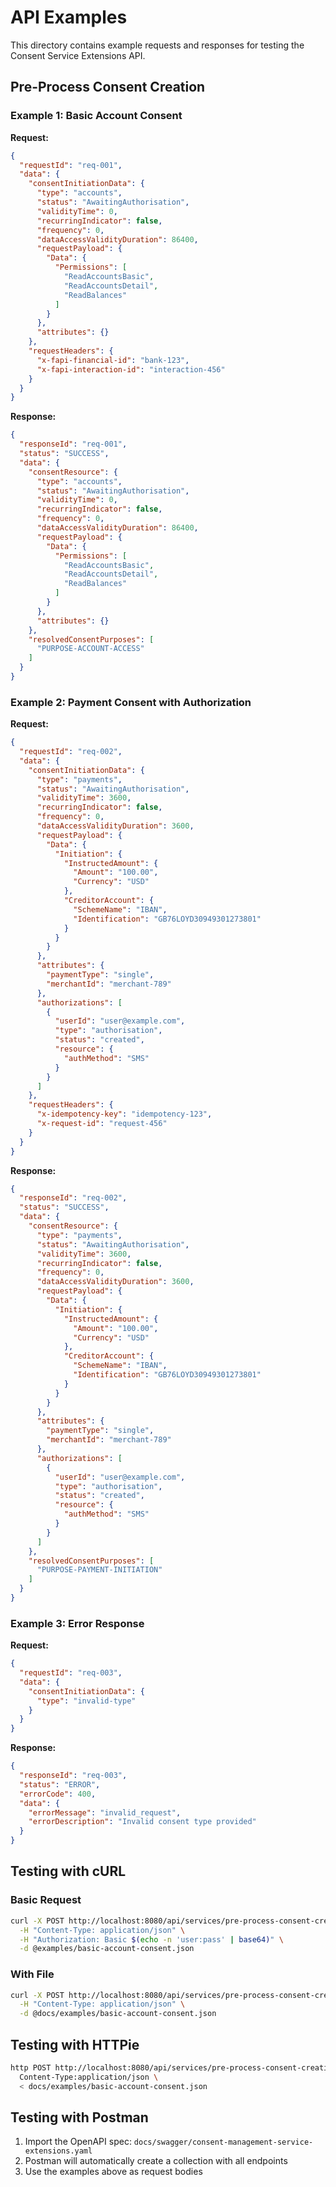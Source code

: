 # API Examples

This directory contains example requests and responses for testing the Consent Service Extensions API.

## Pre-Process Consent Creation

### Example 1: Basic Account Consent

**Request:**
```json
{
  "requestId": "req-001",
  "data": {
    "consentInitiationData": {
      "type": "accounts",
      "status": "AwaitingAuthorisation",
      "validityTime": 0,
      "recurringIndicator": false,
      "frequency": 0,
      "dataAccessValidityDuration": 86400,
      "requestPayload": {
        "Data": {
          "Permissions": [
            "ReadAccountsBasic",
            "ReadAccountsDetail",
            "ReadBalances"
          ]
        }
      },
      "attributes": {}
    },
    "requestHeaders": {
      "x-fapi-financial-id": "bank-123",
      "x-fapi-interaction-id": "interaction-456"
    }
  }
}
```

**Response:**
```json
{
  "responseId": "req-001",
  "status": "SUCCESS",
  "data": {
    "consentResource": {
      "type": "accounts",
      "status": "AwaitingAuthorisation",
      "validityTime": 0,
      "recurringIndicator": false,
      "frequency": 0,
      "dataAccessValidityDuration": 86400,
      "requestPayload": {
        "Data": {
          "Permissions": [
            "ReadAccountsBasic",
            "ReadAccountsDetail",
            "ReadBalances"
          ]
        }
      },
      "attributes": {}
    },
    "resolvedConsentPurposes": [
      "PURPOSE-ACCOUNT-ACCESS"
    ]
  }
}
```

### Example 2: Payment Consent with Authorization

**Request:**
```json
{
  "requestId": "req-002",
  "data": {
    "consentInitiationData": {
      "type": "payments",
      "status": "AwaitingAuthorisation",
      "validityTime": 3600,
      "recurringIndicator": false,
      "frequency": 0,
      "dataAccessValidityDuration": 3600,
      "requestPayload": {
        "Data": {
          "Initiation": {
            "InstructedAmount": {
              "Amount": "100.00",
              "Currency": "USD"
            },
            "CreditorAccount": {
              "SchemeName": "IBAN",
              "Identification": "GB76LOYD30949301273801"
            }
          }
        }
      },
      "attributes": {
        "paymentType": "single",
        "merchantId": "merchant-789"
      },
      "authorizations": [
        {
          "userId": "user@example.com",
          "type": "authorisation",
          "status": "created",
          "resource": {
            "authMethod": "SMS"
          }
        }
      ]
    },
    "requestHeaders": {
      "x-idempotency-key": "idempotency-123",
      "x-request-id": "request-456"
    }
  }
}
```

**Response:**
```json
{
  "responseId": "req-002",
  "status": "SUCCESS",
  "data": {
    "consentResource": {
      "type": "payments",
      "status": "AwaitingAuthorisation",
      "validityTime": 3600,
      "recurringIndicator": false,
      "frequency": 0,
      "dataAccessValidityDuration": 3600,
      "requestPayload": {
        "Data": {
          "Initiation": {
            "InstructedAmount": {
              "Amount": "100.00",
              "Currency": "USD"
            },
            "CreditorAccount": {
              "SchemeName": "IBAN",
              "Identification": "GB76LOYD30949301273801"
            }
          }
        }
      },
      "attributes": {
        "paymentType": "single",
        "merchantId": "merchant-789"
      },
      "authorizations": [
        {
          "userId": "user@example.com",
          "type": "authorisation",
          "status": "created",
          "resource": {
            "authMethod": "SMS"
          }
        }
      ]
    },
    "resolvedConsentPurposes": [
      "PURPOSE-PAYMENT-INITIATION"
    ]
  }
}
```

### Example 3: Error Response

**Request:**
```json
{
  "requestId": "req-003",
  "data": {
    "consentInitiationData": {
      "type": "invalid-type"
    }
  }
}
```

**Response:**
```json
{
  "responseId": "req-003",
  "status": "ERROR",
  "errorCode": 400,
  "data": {
    "errorMessage": "invalid_request",
    "errorDescription": "Invalid consent type provided"
  }
}
```

## Testing with cURL

### Basic Request
```bash
curl -X POST http://localhost:8080/api/services/pre-process-consent-creation \
  -H "Content-Type: application/json" \
  -H "Authorization: Basic $(echo -n 'user:pass' | base64)" \
  -d @examples/basic-account-consent.json
```

### With File
```bash
curl -X POST http://localhost:8080/api/services/pre-process-consent-creation \
  -H "Content-Type: application/json" \
  -d @docs/examples/basic-account-consent.json
```

## Testing with HTTPie

```bash
http POST http://localhost:8080/api/services/pre-process-consent-creation \
  Content-Type:application/json \
  < docs/examples/basic-account-consent.json
```

## Testing with Postman

1. Import the OpenAPI spec: `docs/swagger/consent-management-service-extensions.yaml`
2. Postman will automatically create a collection with all endpoints
3. Use the examples above as request bodies
